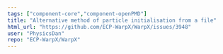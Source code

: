 ```yaml
---
tags: ["component-core","component-openPMD"]
title: "Alternative method of particle initialisation from a file"
html_url: "https://github.com/ECP-WarpX/WarpX/issues/3948"
user: "PhysicsDan"
repo: "ECP-WarpX/WarpX"
---
```


